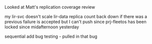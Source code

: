 Looked at Matt's replication coverage review

my lir-svc doesn't scale lir-data replica count back down if there was a previous failure is accepted but I can't push since prj-fleetos has been locked since midafternoon yesterday

sequential add bug testing - pulled in that bug